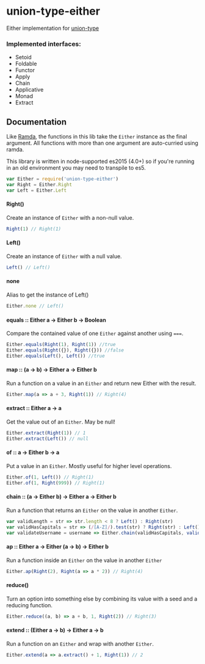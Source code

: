 union-type-either
=================

Either implementation for [union-type](https://github.com/paldepind/union-type)


### Implemented interfaces:
* Setoid
* Foldable
* Functor
* Apply
* Chain
* Applicative
* Monad
* Extract


Documentation
-------------
Like [Ramda](https://github.com/ramda/ramda), the functions in this lib take
the `Either` instance as the final argument. All functions with more than one
argument are auto-curried using ramda.

This library is written in node-supported es2015 (4.0+) so if you're running in
an old environment you may need to transpile to es5.

```js
var Either = require('union-type-either')
var Right = Either.Right
var Left = Either.Left
```

#### Right()
Create an instance of `Either` with a non-null value.
```js
Right(1) // Right(1)
```

#### Left()
Create an instance of `Either` with a null value.
```js
Left() // Left()
```

#### none
Alias to get the instance of Left()
```js
Either.none // Left()
```

#### equals :: Either a -> Either b -> Boolean
Compare the contained value of one `Either` against another using `===`.

```js
Either.equals(Right(1), Right(1)) //true
Either.equals(Right({}), Right({})) //false
Either.equals(Left(), Left()) //true
```

#### map :: (a -> b) -> Either a -> Either b
Run a function on a value in an `Either` and return new Either with the result.
```js
Either.map(a => a + 3, Right(1)) // Right(4)
```

#### extract :: Either a -> a
Get the value out of an `Either`. May be null!
```js
Either.extract(Right(1)) // 1
Either.extract(Left()) // null
```

#### of :: a -> Either b -> a
Put a value in an `Either`. Mostly useful for higher level operations.
```js
Either.of(1, Left()) // Right(1)
Either.of(1, Right(999)) // Right(1)
```

#### chain :: (a -> Either b) -> Either a -> Either b
Run a function that returns an `Either` on the value in another `Either`.
```js
var validLength = str => str.length < 8 ? Left() : Right(str)
var validHasCapitals = str => (/[A-Z]/).test(str) ? Right(str) : Left()
var validateUsername = username => Either.chain(validHasCapitals, validLength(username))
```

#### ap :: Either a -> Either (a -> b) -> Either b
Run a function inside an `Either` on the value in another `Either`

```js
Either.ap(Right(2), Right(a => a * 2)) // Right(4)
```

#### reduce()
Turn an option into something else by combining its value with a seed and a reducing function.

```js
Either.reduce((a, b) => a + b, 1, Right(2)) // Right(3)
```

#### extend :: (Either a -> b) -> Either a -> b
Run a function on an `Either` and wrap with another `Either`.

```js
Either.extend(a => a.extract() + 1, Right(1)) // 2
```
